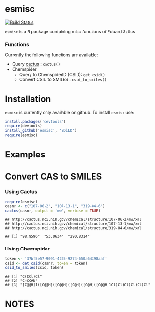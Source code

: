 esmisc
=============


[![Build Status](https://travis-ci.org/EDiLD/esmisc.png)](https://travis-ci.org/EDiLD/esmisc)

`esmisc` is a R package containing misc functions of Eduard Szöcs

### Functions
Currently the following functions are available:

+ Query [cactus](http://cactus.nci.nih.gov/chemical/structure_documentation) : `cactus()`
+ Chemspider
  + Query to ChemspiderID (CSID): `get_csid()`
  + Convert CSID to SMILES : `csid_to_smiles()`



Installation
==============
`esmisc` is currently only available on github. To install `esmisc` use:

```r
install.packages('devtools')
require(devtools)
install_github('esmisc', 'EDiLD')
require(esmisc)
```


Examples
=================

# Convert CAS to SMILES

### Using Cactus

```r
require(esmisc)
casnr <- c("107-06-2", "107-13-1", "319-84-6")
cactus(casnr, output = 'mw', verbose = TRUE)
```

```
## http://cactus.nci.nih.gov/chemical/structure/107-06-2/mw/xml
## http://cactus.nci.nih.gov/chemical/structure/107-13-1/mw/xml
## http://cactus.nci.nih.gov/chemical/structure/319-84-6/mw/xml
```

```
## [1] "98.9596"  "53.0634"  "290.8314"
```

### Using Chemspider

```r
token <- '37bf5e57-9091-42f5-9274-650a64398aaf'
csid <- get_csid(casnr, token = token)
csid_to_smiles(csid, token)
```

```
## [1] "C(CCl)Cl"                                                  
## [2] "C=CC#N"                                                    
## [3] "[C@@H]1([C@@H]([C@@H]([C@H]([C@H]([C@@H]1Cl)Cl)Cl)Cl)Cl)Cl"
```





NOTES
=============

